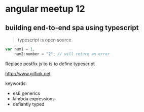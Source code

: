 # angular meetup 12
## building end-to-end spa using typescript

> typescript is open source

```js
var num1 = 1,
    num2:number = "2"; // will return an error
```

Replace postfix js to ts to define typescript

http://www.gilfink.net

keywords:
* es6 generics
* lambda expressions
* defiantly typed

